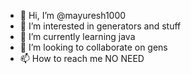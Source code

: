 - 👋 Hi, I’m @mayuresh1000
- 👀 I’m interested in generators and stuff 
- 🌱 I’m currently learning java
- 💞️ I’m looking to collaborate on gens
- 📫 How to reach me NO NEED

<!---
mayuresh1000/mayuresh1000 is a ✨ special ✨ repository because its `README.md` (this file) appears on your GitHub profile.
You can click the Preview link to take a look at your changes.
--->
